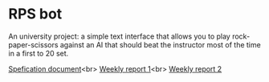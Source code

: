 # RPS bot
An university project: a simple text interface that allows you to play rock-paper-scissors against an AI that should beat the instructor most of the time in a first to 20 set.

[Spefication document](../master/documentation/specification_document.md)<br\>
[Weekly report 1](../master/documentation/weekly_report1.md)<br\>
[Weekly report 2](../master/documentation/weekly_report2.md)
